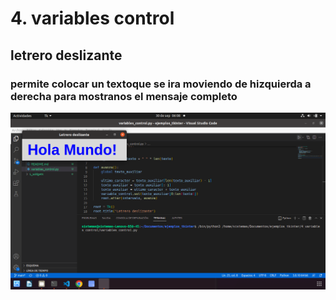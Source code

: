 # 4. variables control

## letrero deslizante

### permite colocar un textoque se ira moviendo de hizquierda a derecha para mostranos el mensaje completo
![pack](variables_control.png "letrero_deslizante")